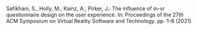 Safikhani, S., Holly, M., Kainz, A., Pirker, J.: The influence of in-vr questionnaire design on the user experience. In: Proceedings of the 27th ACM Symposium on Virtual Reality Software and Technology. pp. 1–8 (2021)